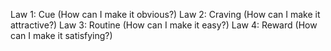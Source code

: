 Law 1: Cue (How can I make it obvious?)
Law 2: Craving (How can I make it attractive?)
Law 3: Routine (How can I make it easy?)
Law 4: Reward (How can I make it satisfying?)